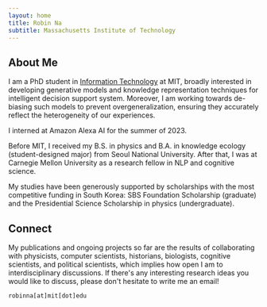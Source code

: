 ```yaml
---
layout: home
title: Robin Na
subtitle: Massachusetts Institute of Technology
---
```


## About Me

I am a PhD student in [Information Technology](https://mitsloan.mit.edu/faculty/academic-groups/information-technology/about-us) at MIT, broadly interested in developing generative models and knowledge representation techniques for intelligent decision support system. Moreover, I am working towards de-biasing such models to prevent overgeneralization, ensuring they accurately reflect the heterogeneity of our experiences.

I interned at Amazon Alexa AI for the summer of 2023.

<!--
In one stream, I explore how to advance research methodologies in social and organizational science through integrative/adaptive experiment and interpretable machine learning. This contributes to the second stream, which is to develop a better understanding of how the omnipresence of algorithmic decision-making influences our knowledge ecosystem. Optimistically, how can algorithms help us expand our knowledge by connecting the dots and revealing rich dimensions of subtleties previously less explored by humans? Pessimistically, how can algorithmic biases perpetuate social stratification or contribute to polarization and suboptimal collective performance? -->

<!---
broadly interested in deploying various computational methods to understand collective human behaviors in IT-driven society. Such methods include network analysis, natural language processing, reinforcement learning, causal inference, and adaptive experiments. My ambitious research goal is to employ IT in a way that contributes to society where diverse ideas and backgrounds are appreciated while preventing polarization and discrimination that can be caused by social media and machine learning algorithms. This explains my current interests in algorithmic fairness and social network.
--->


Before MIT, I received my B.S. in physics and B.A. in knowledge ecology (student-designed major) from Seoul National University. After that, I was at Carnegie Mellon University as a research fellow in NLP and cognitive science.

My studies have been generously supported by scholarships with the most competitive funding in South Korea: SBS Foundation Scholarship (graduate) and the Presidential Science Scholarship in physics (undergraduate).

## Connect

My publications and ongoing projects so far are the results of collaborating with physicists, computer scientists, historians, biologists, cognitive scientists, and political scientists, which implies how open I am to interdisciplinary discussions. If there's any interesting research ideas you would like to discuss, please don't hesitate to write me an email!

```
robinna[at]mit[dot]edu
```
